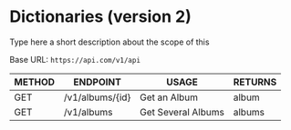 # Dictionaries (version 2)

Type here a short description about the scope of this

Base URL: `https://api.com/v1/api`

|METHOD|ENDPOINT|USAGE|RETURNS
|---|---|---|---|
|GET|/v1/albums/{id}|Get an Album|album|
|GET|/v1/albums|Get Several Albums|albums|

